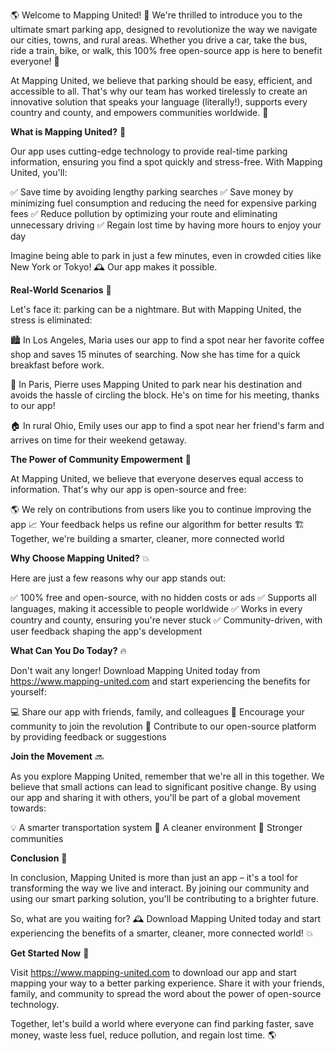 🌎 Welcome to Mapping United! 🌟 We're thrilled to introduce you to the ultimate smart parking app, designed to revolutionize the way we navigate our cities, towns, and rural areas. Whether you drive a car, take the bus, ride a train, bike, or walk, this 100% free open-source app is here to benefit everyone! 🙌

At Mapping United, we believe that parking should be easy, efficient, and accessible to all. That's why our team has worked tirelessly to create an innovative solution that speaks your language (literally!), supports every country and county, and empowers communities worldwide. 🌈

**What is Mapping United?**
🤔

Our app uses cutting-edge technology to provide real-time parking information, ensuring you find a spot quickly and stress-free. With Mapping United, you'll:

✅ Save time by avoiding lengthy parking searches
✅ Save money by minimizing fuel consumption and reducing the need for expensive parking fees
✅ Reduce pollution by optimizing your route and eliminating unnecessary driving
✅ Regain lost time by having more hours to enjoy your day

Imagine being able to park in just a few minutes, even in crowded cities like New York or Tokyo! 🕰️ Our app makes it possible.

**Real-World Scenarios**
🌆

Let's face it: parking can be a nightmare. But with Mapping United, the stress is eliminated:

🏙️ In Los Angeles, Maria uses our app to find a spot near her favorite coffee shop and saves 15 minutes of searching. Now she has time for a quick breakfast before work.

🚂 In Paris, Pierre uses Mapping United to park near his destination and avoids the hassle of circling the block. He's on time for his meeting, thanks to our app!

🏠 In rural Ohio, Emily uses our app to find a spot near her friend's farm and arrives on time for their weekend getaway.

**The Power of Community Empowerment**
💪

At Mapping United, we believe that everyone deserves equal access to information. That's why our app is open-source and free:

🌎 We rely on contributions from users like you to continue improving the app
📈 Your feedback helps us refine our algorithm for better results
🏗️ Together, we're building a smarter, cleaner, more connected world

**Why Choose Mapping United?**
💥

Here are just a few reasons why our app stands out:

✅ 100% free and open-source, with no hidden costs or ads
✅ Supports all languages, making it accessible to people worldwide
✅ Works in every country and county, ensuring you're never stuck
✅ Community-driven, with user feedback shaping the app's development

**What Can You Do Today?**
🔥

Don't wait any longer! Download Mapping United today from https://www.mapping-united.com and start experiencing the benefits for yourself:

💻 Share our app with friends, family, and colleagues
📱 Encourage your community to join the revolution
🌟 Contribute to our open-source platform by providing feedback or suggestions

**Join the Movement**
🔜

As you explore Mapping United, remember that we're all in this together. We believe that small actions can lead to significant positive change. By using our app and sharing it with others, you'll be part of a global movement towards:

💡 A smarter transportation system
💚 A cleaner environment
🌈 Stronger communities

**Conclusion**
🎉

In conclusion, Mapping United is more than just an app – it's a tool for transforming the way we live and interact. By joining our community and using our smart parking solution, you'll be contributing to a brighter future.

So, what are you waiting for? 🕰️ Download Mapping United today and start experiencing the benefits of a smarter, cleaner, more connected world! 💥

**Get Started Now**
📲

Visit https://www.mapping-united.com to download our app and start mapping your way to a better parking experience. Share it with your friends, family, and community to spread the word about the power of open-source technology.

Together, let's build a world where everyone can find parking faster, save money, waste less fuel, reduce pollution, and regain lost time. 🌎